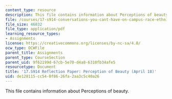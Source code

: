 ```yaml
---
content_type: resource
description: This file contains information about Perceptions of beauty.
file: /courses/17-s914-conversations-you-cant-have-on-campus-race-ethnicity-gender-and-identity-spring-2012/de128115cc540f8626fa2aa3c5c40a26_MIT17_S914S12_beauty1.pdf
file_size: 46832
file_type: application/pdf
learning_resource_types:
- Assignments
license: https://creativecommons.org/licenses/by-nc-sa/4.0/
ocw_type: OCWFile
parent_title: Assignments
parent_type: CourseSection
parent_uid: 9f62199d-67cb-5e70-d4a8-6310fb34afe5
resourcetype: Document
title: '17.S914 Reflection Paper: Perception of Beauty (April 18)'
uid: de128115-cc54-0f86-26fa-2aa3c5c40a26
---
```

This file contains information about Perceptions of beauty.